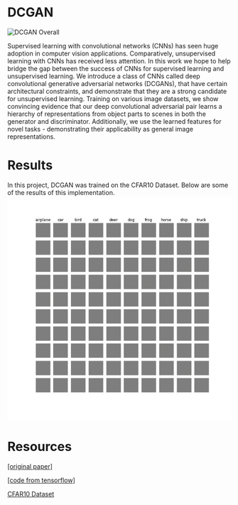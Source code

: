 # DCGAN

![DCGAN Overall](https://iq.opengenus.org/content/images/2019/08/1-8.PNG)

Supervised learning with convolutional networks (CNNs) has seen huge adoption in computer vision applications. Comparatively, unsupervised learning with CNNs has received less attention. In this work we hope to help bridge the gap between the success of CNNs for supervised learning and unsupervised learning. We introduce a class of CNNs called deep convolutional generative adversarial networks (DCGANs), that have certain architectural constraints, and demonstrate that they are a strong candidate for unsupervised learning. Training on various image datasets, we show convincing evidence that our deep convolutional adversarial pair learns a hierarchy of representations from object parts to scenes in both the generator and discriminator. Additionally, we use the learned features for novel tasks - demonstrating their applicability as general image representations.

# Results
In this project, DCGAN was trained on the CFAR10 Dataset. Below are some of the results of this implementation.
![training gif](https://github.com/SajjadPSavoji/Deep-Convolutional-GAN/blob/master/dcgan%20(3).gif)

# Resources
[[original paper]](https://arxiv.org/pdf/1511.06434.pdf)

[[code from tensorflow]](https://github.com/tensorflow/models/blob/master/research/slim/nets/dcgan.py)

[CFAR10 Dataset](https://www.cs.toronto.edu/~kriz/cifar.html)
